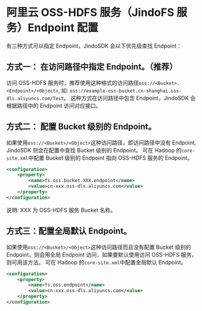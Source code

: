 # 阿里云 OSS-HDFS 服务（JindoFS 服务）Endpoint 配置

有三种方式可以指定 Endpoint，JindoSDK 会以下优先级查找 Endpoint：
## 方式一： 在访问路径中指定 Endpoint。（推荐）

访问 OSS-HDFS 服务时，推荐使用这种格式的访问路径`oss://<Bucket>.<Endpoint>/<Object>`, 如: `oss://example-oss-bucket.cn-shanghai.oss-dls.aliyuncs.com/Test`。
这种方式在访问路径中包含 Endpoint，JindoSDK 会根据路径中的 Endpoint 访问对应接口。

## 方式二： 配置 Bucket 级别的 Endpoint。

如果使用`oss://<Bucket>/<Object>`这种访问路径，即访问路径中没有 Endpoint, JindoSDK 则会在配置中查找 Bucket 级别的 Endpoint。
可在 Hadoop 的`core-site.xml`中配置 Bucket 级别的 Endpoint 指向 OSS-HDFS 服务的 Endpoint。
```xml
<configuration>
    <property>
        <name>fs.oss.bucket.XXX.endpoint</name>
        <value>cn-xxx.oss-dls.aliyuncs.com</value>
    </property>
</configuration>
```
说明: XXX 为 OSS-HDFS 服务 Bucket 名称。

## 方式三：配置全局默认 Endpoint。

如果使用`oss://<Bucket>/<Object>`这种访问路径而且没有配置 Bucket 级别的 Endpoint，则会用全局 Endpoint 访问，如果要默认使用访问 OSS-HDFS 服务，则可用该方法。
可在 Hadoop 的`core-site.xml`中配置全局默认 Endpoint。
```xml
<configuration>
    <property>
        <name>fs.oss.endpoint</name>
        <value>cn-xxx.oss-dls.aliyuncs.com</value>
    </property>
</configuration>
```
